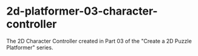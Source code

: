 # 2d-platformer-03-character-controller
The 2D Character Controller created in Part 03 of the "Create a 2D Puzzle Platformer" series.
